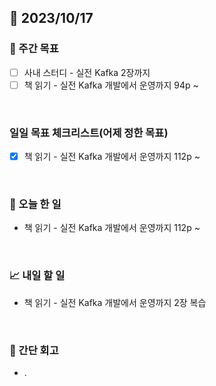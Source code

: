 ## 📅 2023/10/17


### 👏 주간 목표

- [ ] 사내 스터디 - 실전 Kafka 2장까지
- [ ] 책 읽기 - 실전 Kafka 개발에서 운영까지 94p ~ 

<br/>

### 일일 목표 체크리스트(어제 정한 목표)
 
- [x] 책 읽기 - 실전 Kafka 개발에서 운영까지 112p ~

<br/>

### 💯 오늘 한 일

- 책 읽기 - 실전 Kafka 개발에서 운영까지 112p ~

<br/>

### 📈 내일 할 일

- 책 읽기 - 실전 Kafka 개발에서 운영까지 2장 복습

<br/>

### 🤔 간단 회고

- . 
 
